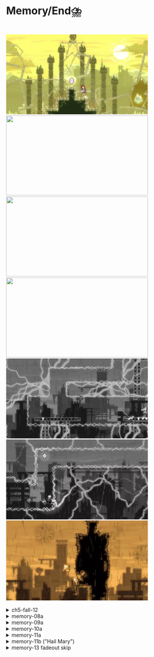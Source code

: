 # Memory/End⛈️
  \
 <img src="https://github.com/wpxtmvpsxm/glyph/blob/main/images/Memory-1.webp" width="384" height="216"/> 
 <img src="https://github.com/wpxtmvpsxm/glyph/blob/main/images/Memory-2.webp" width="384" height="216"/>
 <img src="https://github.com/wpxtmvpsxm/glyph/blob/main/images/Memory-3.webp" width="384" height="216"/>
 <img src="https://github.com/wpxtmvpsxm/glyph/blob/main/images/Memory-4.webp" width="384" height="216"/>
 <img src="https://github.com/wpxtmvpsxm/glyph/blob/main/images/Memory-5.webp" width="384" height="216"/>
 <img src="https://github.com/wpxtmvpsxm/glyph/blob/main/images/Memory-6.webp" width="384" height="216"/>
 <img src="https://github.com/wpxtmvpsxm/glyph/blob/main/images/Memory-7.webp" width="384" height="216"/>

 
   <details>
      <summary>ch5-fall-12</summary>
      
   ![gif](https://github.com/wpxtmvpsxm/glyph/blob/main/images/Memory-1.webp)   
   Full height jump, upleft, don't buffer the updash, hold left during/after the updash.  
  
   </details>
 
   <details>
      <summary>memory-08a</summary>
   
   ![gif](https://github.com/wpxtmvpsxm/glyph/blob/main/images/Memory-2.webp)
   \
   Whenever you are doing a wallkick -> updash, replace it with a wallboost -> updash for decent free timesave
   </details>
   
   <details>
      <summary>memory-09a</summary>
   
   ![gif](https://github.com/wpxtmvpsxm/glyph/blob/main/images/Memory-3.webp)
   \
  The green box is the teleport trigger, the red box is the slowdown trigger. Aim to updash at the visual cue (between the lines) but if you updash after the green line you can hold right and lose very little time.
   \
   ![cue](https://i.imgur.com/7Nzbq0y.png)
   
   </details>

   <details>
      <summary>memory-10a</summary>
   
   ![gif](https://github.com/wpxtmvpsxm/glyph/blob/main/images/Memory-4.webp)
   \
   The upleft into the spring is a bit stinky because there isn't a totally consistent way to do it. Wallkick leftdash updash is much more consistent.
Fullheight hyper, then right demo and instantly hold downright to stay crouched and slide under the lightning. 
   
   </details>
   
   <details>
      <summary>memory-11a</summary>  
   
   \
     ![gif](https://github.com/wpxtmvpsxm/glyph/blob/main/images/Memory-5.webp)  
   This is more worth than the end version- it's much less costly to miss and still saves 1s+. Get on the block, buffer downdash and then hyper bhop. If you're consistently early, extend the hyper a tiny amount.
   
   Tap jump as short as possible on the transition hyper, immediately hold left, buffer a full height wallkick on the moveblock and win  
   </details>
   
   <details>
   <summary>memory-11b ("Hail Mary")</summary>  
   
   \
     ![gif](https://github.com/wpxtmvpsxm/glyph/blob/main/images/Memory-6.webp)  
   
Caeyo's strat. You should really only go for this if your run is already dead, but it's super fun. Do one downdash, wait a tiny bit, and then hyper bhop. You can horizontal cb or upright cb, I find upright easier.
   
</details>

   <details>
   <summary>memory-13 fadeout skip</summary>  
   
   \
     ![gif](https://github.com/wpxtmvpsxm/glyph/blob/main/images/Memory-7.webp)  
   \
   ![cue](https://i.imgur.com/R1VHL0S.png)  
   ![cue](https://i.imgur.com/fTGLQC7.png)  
   
stand at the cue (there are a couple of pixels that work so don't worry too much about the distortion effect), jump, and upleft just below the peak of the jump. The upleft is a 4 frame window but the game is running at 50% speed so it's more lke 8f. Aim for later in the window because dashing too late will just behave as if you didn't do the skip (end the chapter in about 10 seconds), where dashing early can really mess you up (by putting the game in ultra slow motion until you can re-enter the trigger. 
   If you don't attempt this, you can simply updemo into the transition to save 2s over an updash, but there is no reason not to try the skip imo.
</details>
